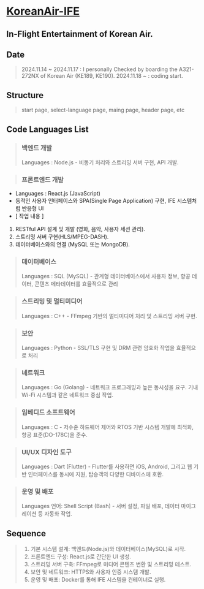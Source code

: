 # [KoreanAir-IFE](https://www.koreanair.com/plan-your-travel/in-flight-experience/entertainment)

## In-Flight Entertainment of Korean Air.

## Date
> 2024.11.14 ~ 2024.11.17 : I personally Checked by boarding the A321-272NX of Korean Air (KE189, KE190).
> 2024.11.18 ~ : coding start.


## Structure
> start page, select-language page, maing page, header page, etc


## Code Languages List
> ### 백엔드 개발
> Languages : Node.js - 비동기 처리와 스트리밍 서버 구현, API 개발.

> ### 프론트엔드 개발
* Languages : React.js (JavaScript)
 * 동적인 사용자 인터페이스와 SPA(Single Page Application) 구현, IFE 시스템처럼 반응형 UI
  * [ 작업 내용 ]
1. RESTful API 설계 및 개발 (영화, 음악, 사용자 세션 관리).
2. 스트리밍 서버 구현(HLS/MPEG-DASH).
3. 데이터베이스와의 연결 (MySQL 또는 MongoDB).

> ### 데이터베이스
> Languages : SQL (MySQL) - 관계형 데이터베이스에서 사용자 정보, 항공 데이터, 콘텐츠 메타데이터를 효율적으로 관리

> ### 스트리밍 및 멀티미디어
> Languages : C++ - FFmpeg 기반의 멀티미디어 처리 및 스트리밍 서버 구현.

> ### 보안
> Languages : Python - SSL/TLS 구현 및 DRM 관련 암호화 작업을 효율적으로 처리

> ### 네트워크
> Languages : Go (Golang) - 네트워크 프로그래밍과 높은 동시성을 요구. 기내 Wi-Fi 시스템과 같은 네트워크 중심 작업.

> ### 임베디드 소프트웨어
> Languages : C - 저수준 하드웨어 제어와 RTOS 기반 시스템 개발에 최적화, 항공 표준(DO-178C)을 준수.

> ### UI/UX 디자인 도구
> Languages : Dart (Flutter) - Flutter를 사용하면 iOS, Android, 그리고 웹 기반 인터페이스를 동시에 지원, 탑승객의 다양한 디바이스에 호환.

> ### 운영 및 배포
> Languages 언어: Shell Script (Bash) - 서버 설정, 파일 배포, 데이터 마이그레이션 등 자동화 작업.

## Sequence
> 1. 기본 시스템 설계: 백엔드(Node.js)와 데이터베이스(MySQL)로 시작.
> 2. 프론트엔드 구성: React.js로 간단한 UI 생성.
> 3. 스트리밍 서버 구축: FFmpeg로 미디어 콘텐츠 변환 및 스트리밍 테스트.
> 4. 보안 및 네트워크: HTTPS와 사용자 인증 시스템 개발.
> 5. 운영 및 배포: Docker를 통해 IFE 시스템을 컨테이너로 실행.
